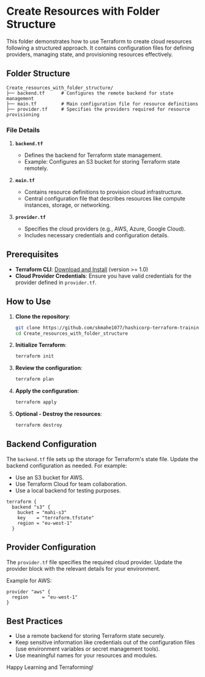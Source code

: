 # Create Resources with Folder Structure

This folder demonstrates how to use Terraform to create cloud resources following a structured approach. It contains configuration files for defining providers, managing state, and provisioning resources effectively.

## Folder Structure

```plaintext
Create_resources_with_folder_structure/
├── backend.tf      # Configures the remote backend for state management
├── main.tf         # Main configuration file for resource definitions
├── provider.tf     # Specifies the providers required for resource provisioning
```

### File Details

1. **`backend.tf`**
   - Defines the backend for Terraform state management.
   - Example: Configures an S3 bucket for storing Terraform state remotely.

2. **`main.tf`**
   - Contains resource definitions to provision cloud infrastructure.
   - Central configuration file that describes resources like compute instances, storage, or networking.

3. **`provider.tf`**
   - Specifies the cloud providers (e.g., AWS, Azure, Google Cloud).
   - Includes necessary credentials and configuration details.

## Prerequisites

- **Terraform CLI**: [Download and Install](https://www.terraform.io/downloads.html) (version >= 1.0)
- **Cloud Provider Credentials**: Ensure you have valid credentials for the provider defined in `provider.tf`.

## How to Use

1. **Clone the repository**:

   ```bash
   git clone https://github.com/skmahe1077/hashicorp-terraform-training-code.git
   cd Create_resources_with_folder_structure
   ```

2. **Initialize Terraform**:

   ```bash
   terraform init
   ```

3. **Review the configuration**:

   ```bash
   terraform plan
   ```

4. **Apply the configuration**:

   ```bash
   terraform apply
   ```

5. **Optional - Destroy the resources**:

   ```bash
   terraform destroy
   ```

## Backend Configuration

The `backend.tf` file sets up the storage for Terraform's state file. Update the backend configuration as needed. For example:

- Use an S3 bucket for AWS.
- Use Terraform Cloud for team collaboration.
- Use a local backend for testing purposes.

```hcl
terraform {
  backend "s3" {
    bucket = "mahi-s3"
    key    = "terraform.tfstate"
    region = "eu-west-1"
  }
```

## Provider Configuration

The `provider.tf` file specifies the required cloud provider. Update the provider block with the relevant details for your environment.

Example for AWS:

```hcl
provider "aws" {
  region     = "eu-west-1"
}
```

## Best Practices

- Use a remote backend for storing Terraform state securely.
- Keep sensitive information like credentials out of the configuration files (use environment variables or secret management tools).
- Use meaningful names for your resources and modules.



Happy Learning and Terraforming!

